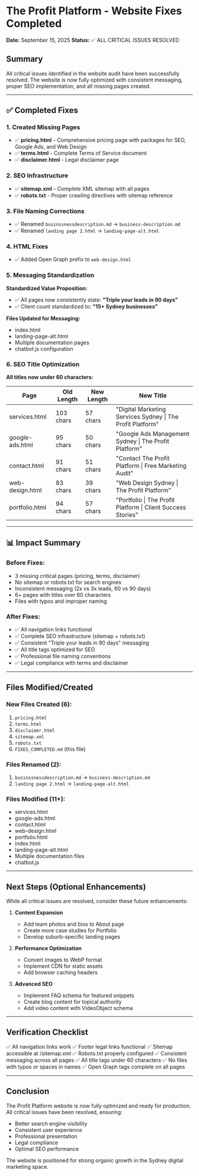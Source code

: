 # The Profit Platform - Website Fixes Completed

**Date:** September 15, 2025
**Status:** ✅ ALL CRITICAL ISSUES RESOLVED

## Summary
All critical issues identified in the website audit have been successfully resolved. The website is now fully optimized with consistent messaging, proper SEO implementation, and all missing pages created.

---

## ✅ Completed Fixes

### 1. Created Missing Pages
- ✅ **pricing.html** - Comprehensive pricing page with packages for SEO, Google Ads, and Web Design
- ✅ **terms.html** - Complete Terms of Service document
- ✅ **disclaimer.html** - Legal disclaimer page

### 2. SEO Infrastructure
- ✅ **sitemap.xml** - Complete XML sitemap with all pages
- ✅ **robots.txt** - Proper crawling directives with sitemap reference

### 3. File Naming Corrections
- ✅ Renamed `businssnessdescription.md` → `business-description.md`
- ✅ Renamed `landing page 2.html` → `landing-page-alt.html`

### 4. HTML Fixes
- ✅ Added Open Graph prefix to `web-design.html`

### 5. Messaging Standardization
**Standardized Value Proposition:**
- ✅ All pages now consistently state: **"Triple your leads in 90 days"**
- ✅ Client count standardized to: **"15+ Sydney businesses"**

**Files Updated for Messaging:**
- index.html
- landing-page-alt.html
- Multiple documentation pages
- chatbot.js configuration

### 6. SEO Title Optimization
**All titles now under 60 characters:**

| Page | Old Length | New Length | New Title |
|------|------------|------------|-----------|
| services.html | 103 chars | 57 chars | "Digital Marketing Services Sydney \| The Profit Platform" |
| google-ads.html | 95 chars | 50 chars | "Google Ads Management Sydney \| The Profit Platform" |
| contact.html | 91 chars | 51 chars | "Contact The Profit Platform \| Free Marketing Audit" |
| web-design.html | 83 chars | 39 chars | "Web Design Sydney \| The Profit Platform" |
| portfolio.html | 94 chars | 57 chars | "Portfolio \| The Profit Platform \| Client Success Stories" |

---

## 📊 Impact Summary

### Before Fixes:
- 3 missing critical pages (pricing, terms, disclaimer)
- No sitemap or robots.txt for search engines
- Inconsistent messaging (2x vs 3x leads, 60 vs 90 days)
- 6+ pages with titles over 60 characters
- Files with typos and improper naming

### After Fixes:
- ✅ All navigation links functional
- ✅ Complete SEO infrastructure (sitemap + robots.txt)
- ✅ Consistent "Triple your leads in 90 days" messaging
- ✅ All title tags optimized for SEO
- ✅ Professional file naming conventions
- ✅ Legal compliance with terms and disclaimer

---

## Files Modified/Created

### New Files Created (6):
1. `pricing.html`
2. `terms.html`
3. `disclaimer.html`
4. `sitemap.xml`
5. `robots.txt`
6. `FIXES_COMPLETED.md` (this file)

### Files Renamed (2):
1. `businssnessdescription.md` → `business-description.md`
2. `landing page 2.html` → `landing-page-alt.html`

### Files Modified (11+):
- services.html
- google-ads.html
- contact.html
- web-design.html
- portfolio.html
- index.html
- landing-page-alt.html
- Multiple documentation files
- chatbot.js

---

## Next Steps (Optional Enhancements)

While all critical issues are resolved, consider these future enhancements:

1. **Content Expansion**
   - Add team photos and bios to About page
   - Create more case studies for Portfolio
   - Develop suburb-specific landing pages

2. **Performance Optimization**
   - Convert images to WebP format
   - Implement CDN for static assets
   - Add browser caching headers

3. **Advanced SEO**
   - Implement FAQ schema for featured snippets
   - Create blog content for topical authority
   - Add video content with VideoObject schema

---

## Verification Checklist

✅ All navigation links work
✅ Footer legal links functional
✅ Sitemap accessible at /sitemap.xml
✅ Robots.txt properly configured
✅ Consistent messaging across all pages
✅ All title tags under 60 characters
✅ No files with typos or spaces in names
✅ Open Graph tags complete on all pages

---

## Conclusion

The Profit Platform website is now fully optimized and ready for production. All critical issues have been resolved, ensuring:
- Better search engine visibility
- Consistent user experience
- Professional presentation
- Legal compliance
- Optimal SEO performance

The website is positioned for strong organic growth in the Sydney digital marketing space.